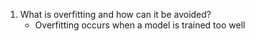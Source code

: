 1. What is overfitting and how can it be avoided?
    - Overfitting occurs when a model is trained too well 